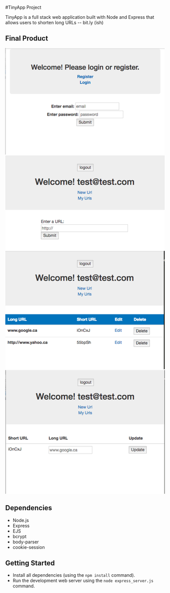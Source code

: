 #TinyApp Project

TinyApp is a full stack web application built with Node and Express that allows
users to shorten long URLs -- bit.ly (ish)

## Final Product

!["Welcome page"](https://github.com/MeaganBlais/tinyApp/blob/master/docs/Welcome.png)
!["NewUrl page"](https://github.com/MeaganBlais/tinyApp/blob/master/docs/NewUrl.png)
!["MyUrls"](https://github.com/MeaganBlais/tinyApp/blob/master/docs/MyUrls.png)
!["EditUrls page"](https://github.com/MeaganBlais/tinyApp/blob/master/docs/EditUrls.png)

## Dependencies

- Node.js
- Express
- EJS
- bcrypt
- body-parser
- cookie-session

## Getting Started

- Install all dependencies (using the `npm install` command).
- Run the development web server using the `node express_server.js` command.
